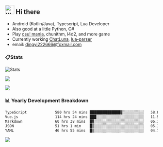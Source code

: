  ## <img alt="wave" src="https://raw.githubusercontent.com/MartinHeinz/MartinHeinz/master/wave.gif" width="30px"> Hi there

- Android (Kotlin/Java), Typescript, Lua Developer
- Also good at a little Python, C#
- Play [osu! mania](https://osu.ppy.sh/users/29808669), chunithm, l4d2, and more game
- Currently working [ChatLuna](https://github.com/ChatLunaLab), [lua-parser](https://github.com/dingyi222666/lua-parser)
- email: [dingyi222666@foxmail.com](mailto:dingyi222666@foxmail.com)

### 📋Stats

![Stats](https://github-readme-stats.vercel.app/api?username=dingyi222666&show_icons=true&icon_color=47A69E&title_color=47A69E&count_private=true)    

![](https://api.githubtrends.io/user/svg/dingyi222666/langs?time_range=one_year&include_private=True&loc_metric=changed&theme=classic)

![](http://github-profile-summary-cards.vercel.app/api/cards/productive-time?username=dingyi222666&theme=nord_dark&utcOffset=8)


### 📊 Yearly Development Breakdown

<!--START_SECTION:waka-->


```txt
TypeScript             580 hrs 54 mins ██████████████▓░░░░░░░░░░   58.85 %
Vue.js                 114 hrs 24 mins ███░░░░░░░░░░░░░░░░░░░░░░   11.59 %
Markdown               60 hrs 38 mins  █▓░░░░░░░░░░░░░░░░░░░░░░░   06.14 %
JSON                   51 hrs 1 min    █▒░░░░░░░░░░░░░░░░░░░░░░░   05.17 %
YAML                   46 hrs 55 mins  █▒░░░░░░░░░░░░░░░░░░░░░░░   04.75 %
```

<!--END_SECTION:waka-->

![](https://komarev.com/ghpvc/?username=dingyi222666)
